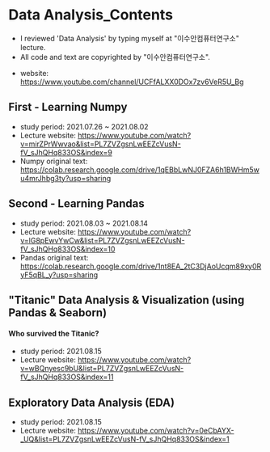 # Data Analysis_Contents 
 * I reviewed 'Data Analysis' by typing myself at "이수안컴퓨터연구소" lecture.
 * All code and text are copyrighted by "이수안컴퓨터연구소".
 
- website: https://www.youtube.com/channel/UCFfALXX0DOx7zv6VeR5U_Bg

## First - Learning Numpy 
* study period: 2021.07.26 ~ 2021.08.02
* Lecture website: https://www.youtube.com/watch?v=mirZPrWwvao&list=PL7ZVZgsnLwEEZcVusN-fV_sJhQHq833OS&index=9
* Numpy original text: https://colab.research.google.com/drive/1qEBbLwNJ0FZA6h1BWHm5wu4mrJhbg3ty?usp=sharing

## Second - Learning Pandas
* study period: 2021.08.03 ~ 2021.08.14
* Lecture website: https://www.youtube.com/watch?v=lG8pEwvYwCw&list=PL7ZVZgsnLwEEZcVusN-fV_sJhQHq833OS&index=10
* Pandas original text: https://colab.research.google.com/drive/1nt8EA_2tC3DjAoUcqm89xy0RyF5qBL_y?usp=sharing

## "Titanic" Data Analysis & Visualization (using Pandas & Seaborn)
#### Who survived the Titanic?
* study period: 2021.08.15
* Lecture website: https://www.youtube.com/watch?v=wBQnyesc9bU&list=PL7ZVZgsnLwEEZcVusN-fV_sJhQHq833OS&index=11

## Exploratory Data Analysis (EDA)
* study period: 2021.08.15
* Lecture website: https://www.youtube.com/watch?v=0eCbAYX-_UQ&list=PL7ZVZgsnLwEEZcVusN-fV_sJhQHq833OS&index=1

